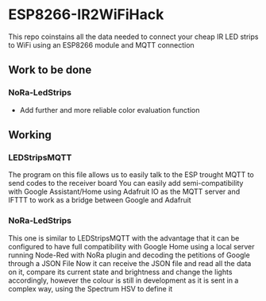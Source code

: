 # ESP8266-IR2WiFiHack
This repo coinstains all the data needed to connect your cheap IR LED strips to WiFi using an ESP8266 module and MQTT connection
## Work to be done
### NoRa-LedStrips
* Add further and more reliable color evaluation function
## Working
### LEDStripsMQTT
The program on this file allows us to easily talk to the ESP trought MQTT to send codes to the receiver board
You can easily add semi-compatibility with Google Assistant/Home using Adafruit IO as the MQTT server and IFTTT to work as a bridge between Google and Adafruit
### NoRa-LedStrips
This one is similar to LEDStripsMQTT with the advantage that it can be configured to have full compatibility with Google Home using a local server running Node-Red with NoRa plugin and decoding the petitions of Google through a JSON File
Now it can receive the JSON file and read all the data on it, compare its current state and brightness and change the lights accordingly, however the colour is still in development as it is sent in a complex way, using the Spectrum HSV to define it
